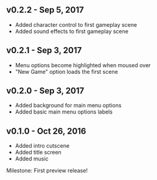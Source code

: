 ## v0.2.2 - Sep 5, 2017
* Added character control to first gameplay scene
* Added sound effects to first gameplay scene

## v0.2.1 - Sep 3, 2017
* Menu options become highlighted when moused over
* "New Game" option loads the first scene

## v0.2.0 - Sep 3, 2017
* Added background for main menu options
* Added basic main menu options labels

## v0.1.0 - Oct 26, 2016
* Added intro cutscene
* Added title screen
* Added music

Milestone: First preview release!
